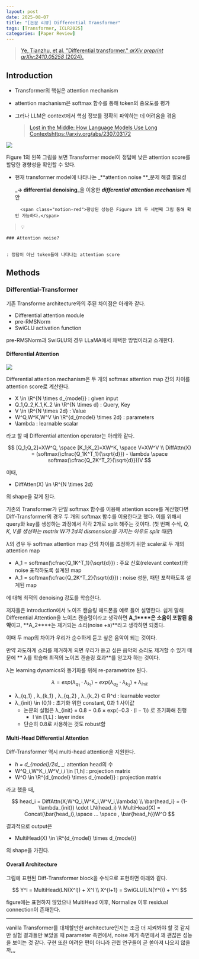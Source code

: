 ```yaml
---
layout: post
date: 2025-08-07
title: "[논문 리뷰] Differential Transformer"
tags: [Transformer, ICLR2025]
categories: [Paper Review]
---
```


> [Ye, Tianzhu, et al. "Differential transformer." ](https://arxiv.org/abs/2410.05258)[_arXiv preprint arXiv:2410.05258_](https://arxiv.org/abs/2410.05258)[ (2024).](https://arxiv.org/abs/2410.05258)



## Introduction

- Transformer의 핵심은 attention mechanism
- attention machanism은 softmax 함수를 통해 token의 중요도를 평가
- 그러나 LLM은 context에서 핵심 정보를 정확히 파악하는 데 어려움을 겪음

	> [Lost in the Middle: How Language Models Use Long Contextshttps://arxiv.org/abs/2307.03172](https://arxiv.org/abs/2307.03172)


![](https://prod-files-secure.s3.us-west-2.amazonaws.com/542b861c-36a8-4051-84e5-8804b6728dba/9083ea56-691a-4752-ae26-47f403431ac8/image.png?X-Amz-Algorithm=AWS4-HMAC-SHA256&X-Amz-Content-Sha256=UNSIGNED-PAYLOAD&X-Amz-Credential=ASIAZI2LB466VGRNXPKF%2F20250819%2Fus-west-2%2Fs3%2Faws4_request&X-Amz-Date=20250819T200102Z&X-Amz-Expires=3600&X-Amz-Security-Token=IQoJb3JpZ2luX2VjEHwaCXVzLXdlc3QtMiJHMEUCIElcfnHUQ1Ye9ZvIcG5Ei0U5tk1GliZMGrNSaVhtT3feAiEA1VyyyiLTE5zYkqmJrU8rxgEPz8Yp26yJWWZ6K8jjvl0qiAQIxf%2F%2F%2F%2F%2F%2F%2F%2F%2F%2FARAAGgw2Mzc0MjMxODM4MDUiDAPs%2BH2ZukPOtm1lMSrcA8dih6yp7W2%2BuwwNXQw%2FEc4CzKVUrLt9quqHnJ8TDdYuL7JiugZ5DJSR7%2BRgWWAceoM7tX1eFyQq0i%2Fw%2FDBlFbaYv7fK4a4gHiAUcGnQ8tdVwQNCMD6Uz3VhQyubc2m41GdoQuMwoGDi9WNZj%2FH6c%2Bv2rgpoFDin3HHgnNDktczjNn%2BYnas%2F0O5s3OwBOZOrUcGUNiEjicmtW4j9D5%2BWVn3LvVHia0oGvY9YEe1vfVS8ldp%2FjdeNOMd698PYm7%2BJCQ2v8PFRE6Iq48Ub1DhXuQhqcaiy3moCCGTBpQd%2F6RHUCMLksy%2FiCifMnZZzHQ7ic4uWXEpdelYlVgccJPPkntjBtTGC%2BdVyI%2FBWSohzIKwpCJV91eFqkNtrkFhTc6czT2NE74L4ZavMEi2PiIelvpa5OwxIbNKvpIXKbB%2FymISMaSY0b2RXJhhZv%2FqXP9oUYsa9EBH27OQGSFOlJcAdLm%2FXFcWgIPxF5XsspohlIEMRwwkFvDcl2nVQdU1I7h82r4MKBQJfg8BL%2B2qj2tbduxz7Vklt1%2FCDxWSBD9CipXzxVCvQMG6js5AgeIF9zf7NmmscbaTCZMI2fQj8lNHp3NcF510MHcMAtIxEgPgnDs2aTN8gTO3GfeJfjBKNML2pk8UGOqUBElrUvVf9KHnehxRHWDoPh8oV0gzO0B6Mri9ZJ1CUmF77znOZsarwimg%2B67AsPZvPSu2qhJS5y3qBJVhwLgA7cdX%2BDNiCSNjANhP2hiaeATr1CTsEX9ruAFhaxvgxnp8f2AmGFFhP6c6wGa3CzzSpn8fTLrYQQ1JBsTKSSlBzxa3XwYJfRN3R0ZakTM79PRUBs52eQfAsyU%2Fs6YqMnXZYoiFF2Iat&X-Amz-Signature=18dd73963d1a117a55ea870313c39eb67003be9592eb69ecead416e8a03bd06e&X-Amz-SignedHeaders=host&x-amz-checksum-mode=ENABLED&x-id=GetObject)


Figure 1의 왼쪽 그림을 보면 Transformer model이 정답에 낮은 attention score를 할당한 경향성을 확인할 수 있다.

- 현재 transformer model에 나타나는 _**attention noise **_문제 해결 필요성

	_**→ differential denoising**_을 이용한 _**differential attention mechanism**_ 제안


		<span class="notion-red">향상된 성능은 Figure 1의 두 세번째 그림 통해 확인 가능하다.</span>


> 💡 


	### Attention noise?


	: 정답이 아닌 token들에 나타나는 attention score



## Methods



### Differential-Transformer


기존 Transforme architecture와의 주된 차이점은 아래와 같다.

- Differential attention module
- pre-RMSNorm
- SwiGLU activation function

pre-RMSNorm과 SwiGLU의 경우 LLaMA에서 채택한 방법이라고 소개한다.



#### Differential Attention


![](https://prod-files-secure.s3.us-west-2.amazonaws.com/542b861c-36a8-4051-84e5-8804b6728dba/116d70b2-1963-4810-9167-f4c7d8a06e8f/image.png?X-Amz-Algorithm=AWS4-HMAC-SHA256&X-Amz-Content-Sha256=UNSIGNED-PAYLOAD&X-Amz-Credential=ASIAZI2LB466VGRNXPKF%2F20250819%2Fus-west-2%2Fs3%2Faws4_request&X-Amz-Date=20250819T200102Z&X-Amz-Expires=3600&X-Amz-Security-Token=IQoJb3JpZ2luX2VjEHwaCXVzLXdlc3QtMiJHMEUCIElcfnHUQ1Ye9ZvIcG5Ei0U5tk1GliZMGrNSaVhtT3feAiEA1VyyyiLTE5zYkqmJrU8rxgEPz8Yp26yJWWZ6K8jjvl0qiAQIxf%2F%2F%2F%2F%2F%2F%2F%2F%2F%2FARAAGgw2Mzc0MjMxODM4MDUiDAPs%2BH2ZukPOtm1lMSrcA8dih6yp7W2%2BuwwNXQw%2FEc4CzKVUrLt9quqHnJ8TDdYuL7JiugZ5DJSR7%2BRgWWAceoM7tX1eFyQq0i%2Fw%2FDBlFbaYv7fK4a4gHiAUcGnQ8tdVwQNCMD6Uz3VhQyubc2m41GdoQuMwoGDi9WNZj%2FH6c%2Bv2rgpoFDin3HHgnNDktczjNn%2BYnas%2F0O5s3OwBOZOrUcGUNiEjicmtW4j9D5%2BWVn3LvVHia0oGvY9YEe1vfVS8ldp%2FjdeNOMd698PYm7%2BJCQ2v8PFRE6Iq48Ub1DhXuQhqcaiy3moCCGTBpQd%2F6RHUCMLksy%2FiCifMnZZzHQ7ic4uWXEpdelYlVgccJPPkntjBtTGC%2BdVyI%2FBWSohzIKwpCJV91eFqkNtrkFhTc6czT2NE74L4ZavMEi2PiIelvpa5OwxIbNKvpIXKbB%2FymISMaSY0b2RXJhhZv%2FqXP9oUYsa9EBH27OQGSFOlJcAdLm%2FXFcWgIPxF5XsspohlIEMRwwkFvDcl2nVQdU1I7h82r4MKBQJfg8BL%2B2qj2tbduxz7Vklt1%2FCDxWSBD9CipXzxVCvQMG6js5AgeIF9zf7NmmscbaTCZMI2fQj8lNHp3NcF510MHcMAtIxEgPgnDs2aTN8gTO3GfeJfjBKNML2pk8UGOqUBElrUvVf9KHnehxRHWDoPh8oV0gzO0B6Mri9ZJ1CUmF77znOZsarwimg%2B67AsPZvPSu2qhJS5y3qBJVhwLgA7cdX%2BDNiCSNjANhP2hiaeATr1CTsEX9ruAFhaxvgxnp8f2AmGFFhP6c6wGa3CzzSpn8fTLrYQQ1JBsTKSSlBzxa3XwYJfRN3R0ZakTM79PRUBs52eQfAsyU%2Fs6YqMnXZYoiFF2Iat&X-Amz-Signature=b0c003be46e28a680ffb1665f93fd22bed1e06307d344ff939269a7caada4c33&X-Amz-SignedHeaders=host&x-amz-checksum-mode=ENABLED&x-id=GetObject)


Differential attention mechanism은 두 개의 softmax attention map 간의 차이를 attention score로 계산한다.

- X \in \R^{N \times d\_{model}} : given input
- Q\_1,Q\_2,K\_1,K\_2 \in \R^{N \times d} : Query, Key
- V \in \R^{N \times 2d} : Value
- W^Q,W^K,W^V \in \R^{d\_{model} \times 2d} : parameters
- \lambda : learnable scalar

라고 할 때 Differential attention operator는 아래와 같다.


$$
[Q_1;Q_2]=XW^Q, \space [K_1;K_2]=XW^K, \space V=XW^V \\
DiffAttn(X) = (softmax(\cfrac{Q_1K^T_1}{\sqrt{d}}) - \lambda \space softmax(\cfrac{Q_2K^T_2}{\sqrt{d}}))V
$$


이때,

- DiffAtten(X) \in \R^{N \times 2d}

의 shape을 갖게 된다.


기존의 Transformer가 단일 softmax 함수를 이용해 attention score를 계산했다면 Diff-Transformer의 경우 두 개의 softmax 함수를 이용한다고 했다. 이를 위해서 query와 key를 생성하는 과정에서 각각 2개로 split 해주는 것이다. <span class="notion-red">(첫 번째 수식, </span><span class="notion-red">_Q, K, V를 생성하는 matrix W가 2d의 dismension을 가지는 이유도 split 때문_</span><span class="notion-red">)</span>


 λ의 경우 두 softmax attention map 간의 차이를 조정하기 위한 scaler로 두 개의 attention map

- A\_1 = softmax(\cfrac{Q\_1K^T\_1}{\sqrt{d}}) : 주요 신호(relevant context)와 noise 포착하도록 설계된 map
- A\_1 = softmax(\cfrac{Q\_2K^T\_2}{\sqrt{d}}) : noise 성분, 패턴 포착하도록 설계된 map 

에 대해 최적의 denoising 강도를 학습한다.


저자들은 introduction에서 노이즈 캔슬링 헤드폰을 예로 들어 설명한다. 쉽게 말해 Differential Attention을 노이즈 캔슬링이라고 생각하면 **A\_1****은 소음이 포함된 음악**이고, **A\_2****는 제거되는 소리(noise +a)**라고 생각하면 되겠다. 


이때 두 map의 차이가 우리가 순수하게 듣고 싶은 음악이 되는 것이다. 


만약 과도하게 소리를 제거하게 되면 우리가 듣고 싶은 음악의 소리도 제거할 수 있기 때문에 ** λ를 학습해 최적의 노이즈 캔슬링 효과**를 얻고자 하는 것이다.


λ는 learning dynamics와 동기화를 위해 re-parametrize 된다.


$$
\lambda = exp(\lambda_{q_1} \cdot \lambda_{k_1}) - exp(\lambda_{q_2} \cdot \lambda_{k_2}) + \lambda_{init}
$$

- λ\_{q\_1} , λ\_{k\_1} , λ\_{q\_2} , λ\_{k\_2} ∈ R^d : learnable vector
- λ\_{init} \in (0,1) : 초기화 위한 constant, 0과 1 사이값
	- 논문의 실험은 λ\_{init} = 0.8 − 0.6 × exp(−0.3 · (l − 1)) 로 초기화해 진행
		- l \in [1,L] : layer index
	- 단순히 0.8로 사용하는 것도 robust함


#### **Multi-Head Differential Attention**


Diff-Transformer 역시 multi-head attention을 지원한다.

- _h = d\_{model}/2d__ _: attention head의 수
- W^Q\_i,W^K\_i,W^V\_i,i \in [1,h] : projection matrix
- W^O \in \R^{d\_{model} \times d\_{model}} : projection matrix

라고 했을 때,


$$
head_i = DiffAttn(X;W^Q_i,W^K_i,W^V_i,\lambda) \\
\bar{head_i} = (1-\lambda_{init}) \cdot LN(head_i) \\
MultiHead(X) = Concat(\bar{head_i},\space ... \space , \bar{head_h})W^O
$$


결과적으로 output은

- MultiHead(X) \in \R^{d\_{model} \times d\_{model}}

의 shape을 가진다.



#### Overall Architecture


그림에 표현된 Diff-Transformer block을 수식으로 표현하면 아래와 같다.


$$
Y^l = MultiHead(LN(X^l)) + X^l \\
X^{l+1} = SwiGLU(LN(Y^l)) + Y^l
$$


figure에는 표현하지 않았으나 MultiHead 이후, Normalize 이후 residual connection이 존재한다.


---


vanilla Transformer를 대체할만한 architecture인지는 조금 더 지켜봐야 할 것 같지만 실험 결과들만 보았을 때 parameter 측면에서, noise 제거 측면에서 꽤 괜찮은 성능을 보이는 것 같다. 구현 또한 어려운 편이 아니라 관련 연구들이 곧 쏟아져 나오지 않을까,,,

